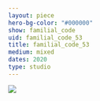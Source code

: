 ```yaml
---
layout: piece
hero-bg-color: "#000000"
show: familial_code
uid: familial_code_53
title: familial_code_53
medium: mixed
dates: 2020
type: studio
---
```


<img src="{{site.baseurl}}img/{{page.type}}/{{page.show}}/{{page.uid}}.jpg" class="piece-photo"/>
